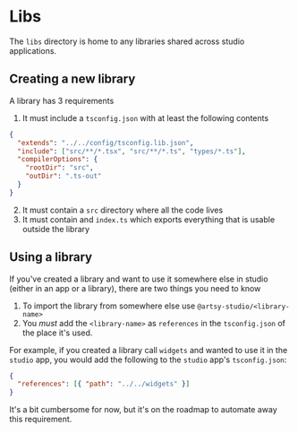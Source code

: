 # Libs

The `libs` directory is home to any libraries shared across studio applications.

## Creating a new library

A library has 3 requirements

1. It must include a `tsconfig.json` with at least the following contents

```json
{
  "extends": "../../config/tsconfig.lib.json",
  "include": ["src/**/*.tsx", "src/**/*.ts", "types/*.ts"],
  "compilerOptions": {
    "rootDir": "src",
    "outDir": ".ts-out"
  }
}
```

2. It must contain a `src` directory where all the code lives
3. It must contain and `index.ts` which exports everything that is usable outside the library

## Using a library

If you've created a library and want to use it somewhere else in studio (either in an app or a library), there are two things you need to know

1. To import the library from somewhere else use `@artsy-studio/<library-name>`
2. You _must_ add the `<library-name>` as `references` in the `tsconfig.json` of the place it's used.

For example, if you created a library call `widgets` and wanted to use it in the `studio` app, you would add the following to the `studio` app's `tsconfig.json`:

```json
{
  "references": [{ "path": "../../widgets" }]
}
```

It's a bit cumbersome for now, but it's on the roadmap to automate away this requirement.
